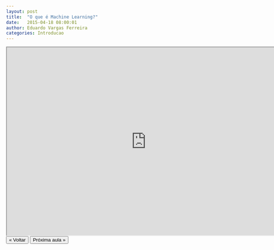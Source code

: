 ```yaml
---
layout: post
title:  "O que é Machine Learning?"
date:   2015-04-18 08:00:01
author: Eduardo Vargas Ferreira
categories: Introducao
---
```


<center>
<iframe width="760" height="515" src="https://www.youtube.com/embed/7AZYbWikG5U?autoplay=0"> </iframe>
</center>


<FORM>
<INPUT Type="BUTTON" align="left" Value="&laquo; Voltar" Onclick="window.location.href='https://eduardoleg.github.io/ML4all/1parte/'">
<INPUT Type="BUTTON" align="left" Value="Próxima aula &raquo;" Onclick="window.location.href='https://eduardoleg.github.io/ML4all/'">
</FORM>
